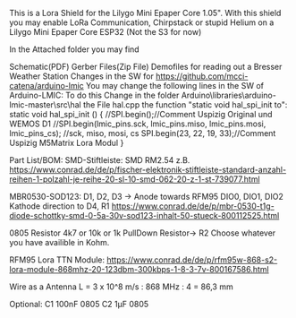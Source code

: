 This is a Lora Shield for the Lilygo Mini Epaper Core 1.05". 
With this shield you may enable LoRa Communication, Chirpstack or stupid Helium on a Lilygo Mini Epaper Core ESP32 (Not the S3 for now)

In the Attached folder you may find

Schematic(PDF)
Gerber Files(Zip File)
Demofiles for reading out a Bresser Weather Station
Changes in the SW for https://github.com/mcci-catena/arduino-lmic
You may change the following lines in the SW of Arduino-LMIC: To do this Change in the folder Arduino\libraries\arduino-lmic-master\src\hal the File hal.cpp the function "static void hal_spi_init to": static void hal_spi_init () { //SPI.begin();//Comment Uspizig Original und WEMOS D1 //SPI.begin(lmic_pins.sck, lmic_pins.miso, lmic_pins.mosi, lmic_pins_cs); //sck, miso, mosi, cs SPI.begin(23, 22, 19, 33);//Comment Uspizig M5Matrix Lora Modul }

Part List/BOM: SMD-Stiftleiste: SMD RM2.54 z.B. https://www.conrad.de/de/p/fischer-elektronik-stiftleiste-standard-anzahl-reihen-1-polzahl-je-reihe-20-sl-10-smd-062-20-z-1-st-739077.html

MBR0530-SOD123: D1, D2, D3 -> Anode towards RFM95 DIO0, DIO1, DIO2 Kathode direction to D4, R1 https://www.conrad.de/de/p/mbr-0530-t1g-diode-schottky-smd-0-5a-30v-sod123-inhalt-50-stueck-800112525.html

0805 Resistor 4k7 or 10k or 1k PullDown Resistor-> R2 Choose whatever you have availible in Kohm.

RFM95 Lora TTN Module: https://www.conrad.de/de/p/rfm95w-868-s2-lora-module-868mhz-20-123dbm-300kbps-1-8-3-7v-800167586.html

Wire as a Antenna L = 3 x 10^8 m/s : 868 MHz : 4 = 86,3 mm

Optional: C1 100nF 0805 C2 1µF 0805
